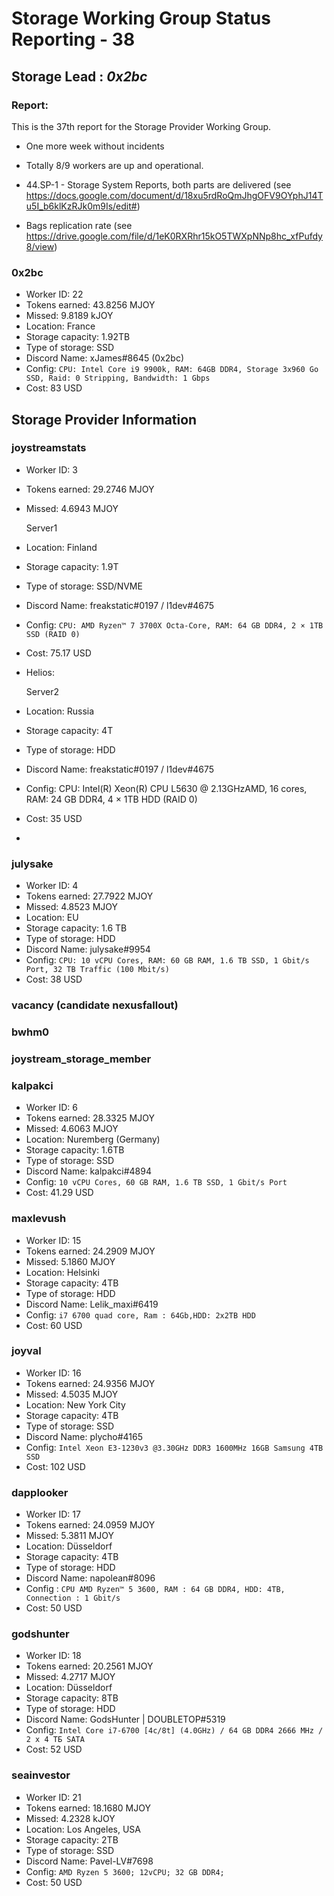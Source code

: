# Storage Working Group Status Reporting - 38

## Storage Lead : _0x2bc_

### Report:

This is the 37th report for the Storage Provider Working Group. 

* One more week without incidents

* Totally 8/9 workers are up and operational.  

* 44.SP-1 - Storage System Reports, both parts are delivered (see https://docs.google.com/document/d/18xu5rdRoQmJhgOFV9OYphJ14Tu5I_b6klKzRJk0m9Is/edit#) 

* Bags replication rate (see https://drive.google.com/file/d/1eK0RXRhr15kO5TWXpNNp8hc_xfPufdy8/view)



### 0x2bc

- Worker ID: 22
- Tokens earned: 43.8256  MJOY
- Missed: 9.8189 kJOY
- Location: France
- Storage capacity: 1.92TB
- Type of storage: SSD
- Discord Name: xJames#8645 (0x2bc)
- Config: `CPU: Intel Core i9 9900k, RAM: 64GB DDR4, Storage 3x960 Go SSD, Raid: 0 Stripping, Bandwidth: 1 Gbps`
- Cost: 83 USD

## Storage Provider Information

### joystreamstats

- Worker ID: 3
- Tokens earned: 29.2746 MJOY
- Missed: 4.6943 MJOY

  Server1
- Location: Finland
- Storage capacity: 1.9T
- Type of storage: SSD/NVME
- Discord Name: freakstatic#0197 / l1dev#4675
- Config: `CPU: AMD Ryzen™ 7 3700X Octa-Core, RAM: 64 GB DDR4, 2 × 1TB SSD (RAID 0)`
- Cost: 75.17 USD
- Helios:
  
  Server2
- Location: Russia
- Storage capacity: 4T
- Type of storage: HDD
- Discord Name: freakstatic#0197 / l1dev#4675
- Config: CPU: Intel(R) Xeon(R) CPU L5630  @ 2.13GHzAMD, 16 cores, RAM: 24 GB DDR4, 4 × 1TB HDD (RAID 0)
- Cost: 35 USD
-
### julysake

- Worker ID: 4
- Tokens earned: 27.7922 MJOY
- Missed: 4.8523 MJOY
- Location: EU
- Storage capacity: 1.6 TB
- Type of storage: HDD
- Discord Name: julysake#9954
- Config: `CPU: 10 vCPU Cores, RAM: 60 GB RAM, 1.6 TB SSD, 1 Gbit/s Port, 32 TB Traffic (100 Mbit/s)`
- Cost: 38 USD

### vacancy (candidate nexusfallout)
### bwhm0 
### joystream_storage_member 

### kalpakci

- Worker ID: 6
- Tokens earned: 28.3325 MJOY
- Missed: 4.6063  MJOY
- Location: Nuremberg (Germany)
- Storage capacity: 1.6TB
- Type of storage: SSD
- Discord Name: kalpakci#4894
- Config: `10 vCPU Cores, 60 GB RAM, 1.6 TB SSD, 1 Gbit/s Port`
- Cost: 41.29 USD

### maxlevush

- Worker ID: 15
- Tokens earned: 24.2909 MJOY
- Missed: 5.1860 MJOY
- Location: Helsinki
- Storage capacity: 4TB
- Type of storage: HDD
- Discord Name: Lelik_maxi#6419
- Config: `i7 6700 quad core, Ram : 64Gb,HDD: 2x2TB HDD`
- Cost: 60 USD


### joyval

- Worker ID: 16
- Tokens earned: 24.9356 MJOY
- Missed: 4.5035 MJOY
- Location: New York City
- Storage capacity: 4TB
- Type of storage: SSD
- Discord Name: plycho#4165
- Config: `Intel Xeon E3-1230v3 @3.30GHz DDR3 1600MHz 16GB Samsung 4TB SSD`
- Cost: 102 USD


### dapplooker

- Worker ID: 17
- Tokens earned: 24.0959 MJOY
- Missed: 5.3811 MJOY
- Location: Düsseldorf
- Storage capacity: 4TB
- Type of storage: HDD
- Discord Name: napolean#8096
- Config : `CPU AMD Ryzen™ 5 3600, RAM : 64 GB DDR4, HDD: 4TB, Connection : 1 Gbit/s`
- Cost: 50 USD


### godshunter

- Worker ID: 18
- Tokens earned: 20.2561 MJOY
- Missed: 4.2717 MJOY
- Location: Düsseldorf
- Storage capacity: 8TB
- Type of storage: HDD
- Discord Name: GodsHunter | DOUBLETOP#5319
- Config: `Intel Core i7-6700 [4c/8t] (4.0GHz) / 64 GB DDR4 2666 MHz / 2 x 4 TБ SATA`
- Cost: 52 USD


### seainvestor

- Worker ID: 21
- Tokens earned: 18.1680 MJOY
- Missed: 4.2328 kJOY
- Location: Los Angeles, USA
- Storage capacity: 2TB
- Type of storage: SSD
- Discord Name: Pavel-LV#7698
- Config: `AMD Ryzen 5 3600; 12vCPU; 32 GB DDR4;`
- Cost: 50 USD
